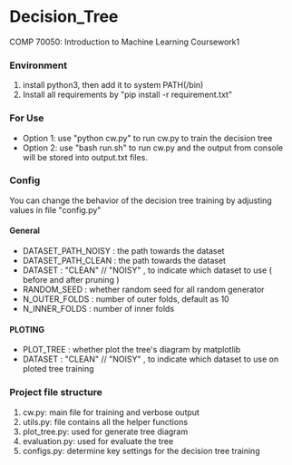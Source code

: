 # Decision_Tree
COMP 70050: Introduction to Machine Learning Coursework1

### Environment
1. install python3, then add it to system PATH(/bin)
2. Install all requirements by "pip install -r requirement.txt"

### For Use
* Option 1: use "python cw.py" to run cw.py to train the decision tree
* Option 2: use "bash run.sh" to run cw.py and the output from console will be stored into output.txt files.

### Config
You can change the behavior of the decision tree training by adjusting values in file "config.py"
#### General
* DATASET_PATH_NOISY    : the path towards the dataset
* DATASET_PATH_CLEAN    : the path towards the dataset
* DATASET               : "CLEAN" // "NOISY" , to indicate which dataset to use ( before and after pruning )
* RANDOM_SEED           : whether random seed for all random generator
* N_OUTER_FOLDS         : number of outer folds, default as 10
* N_INNER_FOLDS         : number of inner folds
#### PLOTING 
* PLOT_TREE             : whether plot the tree's diagram by matplotlib  
* DATASET               : "CLEAN" // "NOISY" , to indicate which dataset to use on ploted tree training 

### Project file structure
1. cw.py: main file for training and verbose output
2. utils.py: file contains all the helper functions
3. plot_tree.py: used for generate tree diagram
4. evaluation.py: used for evaluate the tree
5. configs.py: determine key settings for the decision tree training


